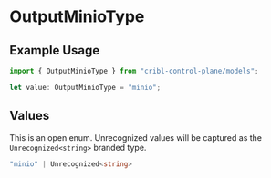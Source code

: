 # OutputMinioType

## Example Usage

```typescript
import { OutputMinioType } from "cribl-control-plane/models";

let value: OutputMinioType = "minio";
```

## Values

This is an open enum. Unrecognized values will be captured as the `Unrecognized<string>` branded type.

```typescript
"minio" | Unrecognized<string>
```